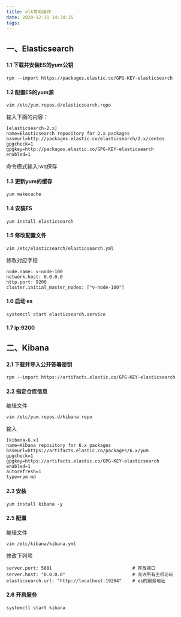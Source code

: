 ```yaml
---
title: elk常用操作
date: 2020-12-31 14:34:35
tags:
---
```


## 一、Elasticsearch
#### 1.1 下载并安装ES的yum公钥
```
rpm --import https://packages.elastic.co/GPG-KEY-elasticsearch
```
#### 1.2 配置ES的yum源
```
vim /etc/yum.repos.d/elasticsearch.repo
```
输入下面的内容：
```
[elasticsearch-2.x]
name=Elasticsearch repository for 2.x packages
baseurl=http://packages.elastic.co/elasticsearch/2.x/centos
gpgcheck=1
gpgkey=http://packages.elastic.co/GPG-KEY-elasticsearch
enabled=1
```
命令模式输入:wq保存

#### 1.3 更新yum的缓存
```
yum makecache
```
#### 1.4 安装ES
```
yum install elasticsearch
```

#### 1.5 修改配置文件
```
vim /etc/elasticsearch/elasticsearch.yml
```
修改对应字段
```
node.name: v-node-100
network.host: 0.0.0.0
http.port: 9200
cluster.initial_master_nodes: ["v-node-100"]
```

#### 1.6 启动 es
```
systemctl start elasticsearch.service
```

#### 1.7 ip:9200

## 二、Kibana
#### 2.1 下载并导入公开签署密钥
```
rpm --import https://artifacts.elastic.co/GPG-KEY-elasticsearch
```

#### 2.2 指定仓库信息
编辑文件
```
vim /etc/yum.repos.d/kibana.repo
```
输入
```
[kibana-6.x]
name=Kibana repository for 6.x packages
baseurl=https://artifacts.elastic.co/packages/6.x/yum
gpgcheck=1
gpgkey=https://artifacts.elastic.co/GPG-KEY-elasticsearch
enabled=1
autorefresh=1
type=rpm-md
```

#### 2.3 安装
```
yum install kibana -y
```

#### 2.5 配置
编辑文件
```
vim /etc/kibana/kibana.yml
```
修改下列项
```
server.port: 5601                              # 开放端口
server.host: "0.0.0.0"                         # 允许所有主机访问
elasticsearch.url: "http://localhost:19204"    # es的服务地址
```

#### 2.6 开启服务
```
systemctl start kibana
```

